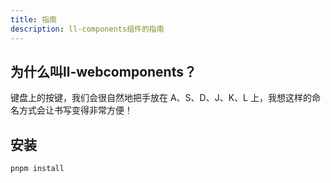 ```yaml
---
title: 指南
description: ll-components组件的指南
---
```


## 为什么叫ll-webcomponents？

键盘上的按键，我们会很自然地把手放在 A、S、D、J、K、L 上，我想这样的命名方式会让书写变得非常方便！

## 安装

```bash
pnpm install
```
